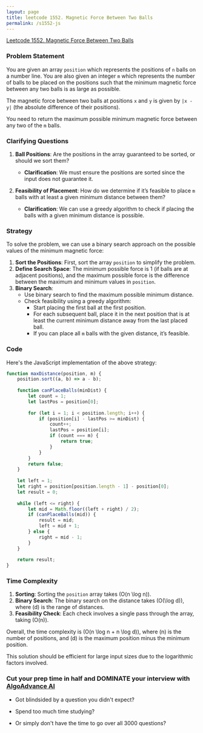 ```yaml
---
layout: page
title: leetcode 1552. Magnetic Force Between Two Balls
permalink: /s1552-js
---
```

[Leetcode 1552. Magnetic Force Between Two Balls](https://algoadvance.github.io/algoadvance/l1552)
### Problem Statement

You are given an array `position` which represents the positions of `n` balls on a number line. You are also given an integer `m` which represents the number of balls to be placed on the positions such that the minimum magnetic force between any two balls is as large as possible.

The magnetic force between two balls at positions `x` and `y` is given by `|x - y|` (the absolute difference of their positions).

You need to return the maximum possible minimum magnetic force between any two of the `m` balls.

### Clarifying Questions

1. **Ball Positions**: Are the positions in the array guaranteed to be sorted, or should we sort them?
    - **Clarification**: We must ensure the positions are sorted since the input does not guarantee it.

2. **Feasibility of Placement**: How do we determine if it’s feasible to place `m` balls with at least a given minimum distance between them?
    - **Clarification**: We can use a greedy algorithm to check if placing the balls with a given minimum distance is possible.

### Strategy

To solve the problem, we can use a binary search approach on the possible values of the minimum magnetic force:
1. **Sort the Positions**: First, sort the array `position` to simplify the problem.
2. **Define Search Space**: The minimum possible force is 1 (if balls are at adjacent positions), and the maximum possible force is the difference between the maximum and minimum values in `position`.
3. **Binary Search**:
    - Use binary search to find the maximum possible minimum distance.
    - Check feasibility using a greedy algorithm:
        - Start placing the first ball at the first position.
        - For each subsequent ball, place it in the next position that is at least the current minimum distance away from the last placed ball.
        - If you can place all `m` balls with the given distance, it’s feasible.

### Code

Here's the JavaScript implementation of the above strategy:

```javascript
function maxDistance(position, m) {
    position.sort((a, b) => a - b);
    
    function canPlaceBalls(minDist) {
        let count = 1;
        let lastPos = position[0];
        
        for (let i = 1; i < position.length; i++) {
            if (position[i] - lastPos >= minDist) {
                count++;
                lastPos = position[i];
                if (count === m) {
                    return true;
                }
            }
        }
        return false;
    }
    
    let left = 1;
    let right = position[position.length - 1] - position[0];
    let result = 0;
    
    while (left <= right) {
        let mid = Math.floor((left + right) / 2);
        if (canPlaceBalls(mid)) {
            result = mid;
            left = mid + 1;
        } else {
            right = mid - 1;
        }
    }
    
    return result;
}
```

### Time Complexity

1. **Sorting**: Sorting the `position` array takes \(O(n \log n)\).
2. **Binary Search**: The binary search on the distance takes \(O(\log d)\), where \(d\) is the range of distances.
3. **Feasibility Check**: Each check involves a single pass through the array, taking \(O(n)\).

Overall, the time complexity is \(O(n \log n + n \log d)\), where \(n\) is the number of positions, and \(d\) is the maximum position minus the minimum position.

This solution should be efficient for large input sizes due to the logarithmic factors involved.


### Cut your prep time in half and DOMINATE your interview with [AlgoAdvance AI](https://algoAdvance.com)

- Got blindsided by a question you didn't expect?

- Spend too much time studying?

- Or simply don't have the time to go over all 3000 questions?

